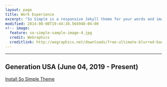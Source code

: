 ```yaml
---
layout: page
title: Work Experience
excerpt: "So Simple is a responsive Jekyll theme for your words and images."
modified: 2014-08-08T19:44:38.564948-04:00
<!-- image:
  feature: so-simple-sample-image-4.jpg
  credit: WeGraphics
  creditlink: http://wegraphics.net/downloads/free-ultimate-blurred-background-pack/ -->
---
```


<hr/>

## **Generation USA (June 04, 2019 - Present)**



<a markdown="0" href="{{ site.url }}/theme-setup" class="btn">Install So Simple Theme</a>

[^1]: Example: *domain.com/category-name/post-title*
